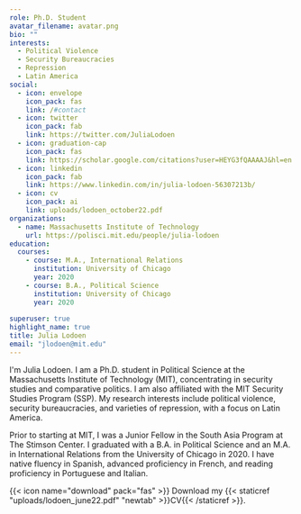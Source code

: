 ```yaml
---
role: Ph.D. Student
avatar_filename: avatar.png
bio: ""
interests:
  - Political Violence
  - Security Bureaucracies
  - Repression
  - Latin America
social:
  - icon: envelope
    icon_pack: fas
    link: /#contact
  - icon: twitter
    icon_pack: fab
    link: https://twitter.com/JuliaLodoen
  - icon: graduation-cap
    icon_pack: fas
    link: https://scholar.google.com/citations?user=HEYG3fQAAAAJ&hl=en
  - icon: linkedin
    icon_pack: fab
    link: https://www.linkedin.com/in/julia-lodoen-56307213b/
  - icon: cv
    icon_pack: ai
    link: uploads/lodoen_october22.pdf
organizations:
  - name: Massachusetts Institute of Technology
    url: https://polisci.mit.edu/people/julia-lodoen
education:
  courses:
    - course: M.A., International Relations
      institution: University of Chicago
      year: 2020
    - course: B.A., Political Science
      institution: University of Chicago
      year: 2020
      
superuser: true
highlight_name: true
title: Julia Lodoen
email: "jlodoen@mit.edu"
---
```

I'm Julia Lodoen. I am a Ph.D. student in Political Science at the Massachusetts Institute of Technology (MIT), concentrating in security studies and comparative politics. I am also affiliated with the MIT Security Studies Program (SSP). My research interests include political violence, security bureaucracies, and varieties of repression, with a focus on Latin America.

Prior to starting at MIT, I was a Junior Fellow in the South Asia Program at The Stimson Center. I graduated with a B.A. in Political Science and an M.A. in International Relations from the University of Chicago in 2020. I have native fluency in Spanish, advanced proficiency in French, and reading proficiency in Portuguese and Italian.

{{< icon name="download" pack="fas" >}} Download my {{< staticref "uploads/lodoen_june22.pdf" "newtab" >}}CV{{< /staticref >}}.
